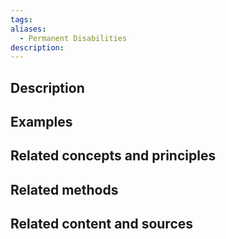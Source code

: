 ```yaml
---
tags: 
aliases:
  - Permanent Disabilities
description:
---
```


## Description


## Examples 


## Related concepts and principles


## Related methods


## Related content and sources
